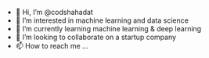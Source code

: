 - 👋 Hi, I’m @codshahadat
- 👀 I’m interested in machine learning and data science
- 🌱 I’m currently learning machine learning & deep learning
- 💞️ I’m looking to collaborate on a startup company
- 📫 How to reach me ...

<!---
codshahadat/codshahadat is a ✨ special ✨ repository because its `README.md` (this file) appears on your GitHub profile.
You can click the Preview link to take a look at your changes.
--->
